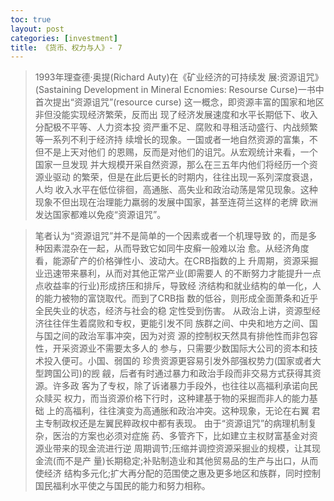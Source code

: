 ```yaml
---
toc: true
layout: post
categories: [investment]
title: 《货币、权力与人》- 7
---
```

> 1993年理查德·奥提(Richard Auty)在《矿业经济的可持续发 展:资源诅咒》(Sastaining Development in Mineral Ecnomies: Resourse Curse)一书中首次提出“资源诅咒”(resource curse) 这一概念，即资源丰富的国家和地区非但没能实现经济繁荣，反而出 现了经济发展速度和水平长期低下、收入分配极不平等、人力资本投 资严重不足、腐败和寻租活动盛行、内战频繁等一系列不利于经济持 续增长的现象。一国或者一地自然资源的富集，不但不是上天对他们 的恩赐，反而是对他们的诅咒。从宏观统计来看，一个国家一旦发现 并大规模开采自然资源，那么在三五年内他们将经历一个资源业驱动 的繁荣，但是在此后更长的时期内，往往出现一系列深度衰退，人均 收入水平在低位徘徊，高通胀、高失业和政治动荡是常见现象。这种 现象不但出现在治理能力羸弱的发展中国家，甚至连荷兰这样的老牌 欧洲发达国家都难以免疫“资源诅咒”。

> 笔者认为“资源诅咒”并不是简单的一个因素或者一个机理导致
的，而是多种因素混杂在一起，从而导致它如同牛皮癣一般难以治 愈。从经济角度看，能源矿产的价格弹性小、波动大。在CRB指数的上 升周期，资源采掘业迅速带来暴利，从而对其他正常产业(即需要人 的不断努力才能提升一点点收益率的行业)形成挤压和排斥，导致经 济结构和就业结构的单一化，人的能力被物的富饶取代。而到了CRB指 数的低谷，则形成全面萧条和近乎全民失业的状态，经济与社会的稳 定性受到伤害。
从政治上讲，资源型经济往往伴生着腐败和专权，更能引发不同 族群之间、中央和地方之间、国与国之间的政治军事冲突，因为对资 源的控制权天然具有排他性而非包容性，开采资源业不需要太多人的 参与，只需要少数国际大公司的资本和技术投入便可。小国、弱国的 珍贵资源更容易引发外部强权势力(国家或者大型跨国公司)的觊 觎，后者有时通过暴力和政治手段而非交易方式获得其资源。许多政
客为了专权，除了诉诸暴力手段外，也往往以高福利承诺向民众赎买 权力，而当资源价格下行时，这种建基于物的采掘而非人的能力基础 上的高福利，往往演变为高通胀和政治冲突。这种现象，无论在右翼 君主专制政权还是左翼民粹政权中都有表现。
由于“资源诅咒”的病理机制复杂，医治的方案也必须对症施 药、多管齐下，比如建立主权财富基金对资源业带来的现金流进行逆 周期调节;压缩并调控资源采掘业的规模，让其现金流(而不是产 量)长期稳定;补贴制造业和其他贸易品的生产与出口，从而使经济 结构多元化;扩大再分配的范围使之惠及更多地区和族群，同时控制 国民福利水平使之与国民的能力和努力相称。
